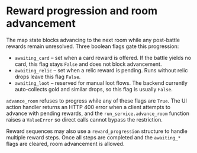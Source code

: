 # Reward progression and room advancement

The map state blocks advancing to the next room while any post-battle rewards remain unresolved. Three boolean flags gate this progression:

- `awaiting_card` – set when a card reward is offered. If the battle yields no card, this flag stays `False` and does not block advancement.
- `awaiting_relic` – set when a relic reward is pending. Runs without relic drops leave this flag `False`.
- `awaiting_loot` – reserved for manual loot flows. The backend currently auto-collects gold and similar drops, so this flag is usually `False`.

`advance_room` refuses to progress while any of these flags are `True`. The UI action handler returns an HTTP 400 error when a client attempts to advance with pending rewards, and the `run_service.advance_room` function raises a `ValueError` so direct calls cannot bypass the restriction.

Reward sequences may also use a `reward_progression` structure to handle multiple reward steps. Once all steps are completed and the `awaiting_*` flags are cleared, room advancement is allowed.
